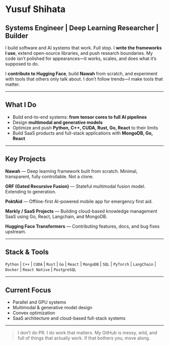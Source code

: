 # Yusuf Shihata

## Systems Engineer | Deep Learning Researcher | Builder

I build software and AI systems that work. Full stop. I **write the frameworks I use**, extend open-source libraries, and push research boundaries. My code isn’t polished for appearances—it works, scales, and does what it’s supposed to do.

I **contribute to Hugging Face**, build **Nawah** from scratch, and experiment with tools that others only talk about. I don’t follow trends—I make tools that matter.

---

## What I Do

* Build end-to-end systems: **from tensor cores to full AI pipelines**
* Design **multimodal and generative models**
* Optimize and push **Python, C++, CUDA, Rust, Go, React** to their limits
* Build SaaS products and full-stack applications with **MongoDB, Go, React**

---

## Key Projects

**Nawah** — Deep learning framework built from scratch. Minimal, transparent, fully controllable. Not a clone.

**GRF (Gated Recursive Fusion)** — Stateful multimodal fusion model. Extending to generation.

**PoktAid** — Offline-first AI-powered mobile app for emergency first aid.

**Markly / SaaS Projects** — Building cloud-based knowledge management SaaS using Go, React, Langchain, and MongoDB.

**Hugging Face Transformers** — Contributing features, docs, and bug fixes upstream.

---

## Stack & Tools

`Python` | `C++` | `CUDA` | `Rust` | `Go` | `React` | `MongoDB` | `SQL` | `PyTorch` | `LangChain` | `Docker` | `React Native` | `PostgreSQL`

---

## Current Focus

* Parallel and GPU systems
* Multimodal & generative model design
* Convex optimization
* SaaS architecture and cloud-based full-stack systems

---

> I don’t do PR. I do work that matters. My GitHub is messy, wild, and full of things that actually work. If that bothers you, move along.
